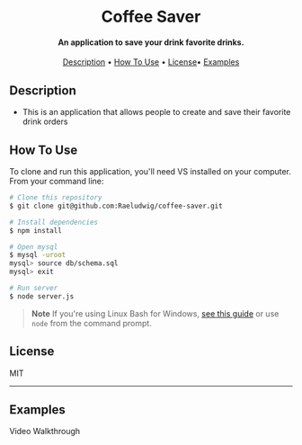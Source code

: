<h1 align="center">
  <br>
Coffee Saver
  <br>
</h1>

<h4 align="center">An application to save your drink favorite drinks.</h4>


<p align="center">
  <a href="#description">Description</a> •
  <a href="#how-to-use">How To Use</a> •
  <a href="#license">License</a>•
  <a href="#examples">Examples</a>
</p>




## Description

* This is an application that allows people to create and save their favorite drink orders

## How To Use

To clone and run this application, you'll need VS installed on your computer. From your command line:

```bash
# Clone this repository
$ git clone git@github.com:Raeludwig/coffee-saver.git

# Install dependencies
$ npm install

# Open mysql
$ mysql -uroot
mysql> source db/schema.sql
mysql> exit 

# Run server
$ node server.js

```

> **Note**
> If you're using Linux Bash for Windows, [see this guide](https://www.howtogeek.com/261575/how-to-run-graphical-linux-desktop-applications-from-windows-10s-bash-shell/) or use `node` from the command prompt.

## License

MIT

---
## Examples
Video Walkthrough 

